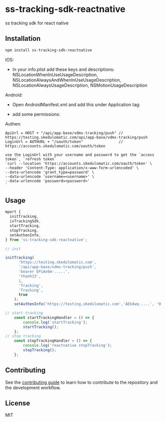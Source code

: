 # ss-tracking-sdk-reactnative

ss tracking sdk for react native

## Installation

```sh
npm install ss-tracking-sdk-reactnative
```

IOS:

- In your info.plist add these keys and descriptions: NSLocationWhenInUseUsageDescription, NSLocationAlwaysAndWhenInUseUsageDescription, NSLocationAlwaysUsageDescription, NSMotionUsageDescription

Android:
- Open AndroidManifest.xml and add this under Application tag:

  <service android:name="com.sovereign.trackingsdk.TrackingService"
       android:foregroundServiceType="location"/>
  <service android:name="com.sovereign.trackingsdk.ARIntentService"/>

- add some permissions:

   <uses-permission android:name="android.permission.ACCESS_COARSE_LOCATION" />
   <uses-permission android:name="android.permission.ACCESS_FINE_LOCATION" />
   <uses-permission android:name="android.permission.INTERNET" />
   <uses-permission android:name="android.permission.ACCESS_NETWORK_STATE" />
   <uses-permission android:name="android.permission.ACCESS_BACKGROUND_LOCATION" />
   <uses-permission android:name="android.permission.FOREGROUND_SERVICE" />
   <uses-permission android:name="android.permission.REQUEST_IGNORE_BATTERY_OPTIMIZATIONS" />
   <uses-permission android:name="com.google.android.gms.permission.ACTIVITY_RECOGNITION" />
   <uses-permission android:name="android.permission.ACTIVITY_RECOGNITION" />

Authen:

    ApiUrl = HOST + "/api/app-base/vdms-tracking/push" // https://testing.skedulomatic.com/api/app-base/vdms-tracking/push
    LoginUrl = AUTHURL + "/oauth/token"                // https://accounts.skedulomatic.com/oauth/token

    use the LoginUrl with your username and password to get the `access token`, `refresh token`
    `curl --location 'https://accounts.skedulomatic.com/oauth/token' \
    --header 'Content-Type: application/x-www-form-urlencoded' \
    --data-urlencode 'grant_type=password' \
    --data-urlencode 'username=<username>' \
    --data-urlencode 'password=<password>'
    `

## Usage

```js
mport {
  initTracking,
  isTrackingSdk,
  startTracking,
  stopTracking,
  setAuthenInfo,
} from 'ss-tracking-sdk-reactnative';

// init

initTracking(
      'https://testing.skedulomatic.com',
      '/api/app-base/vdms-tracking/push',
      'bearer EPiAx6m-.....',
      'thanh13',
      1,
      'Tracking',
      'Tracking',
      true
    );
    setAuthenInfo('https://testing.skedulomatic.com','AEkdwq-....', '0');

// start tracking
    const startTrackingHandler = () => {
        console.log('startTracking');
        startTracking();
    };
// stop tracking
    const stopTrackingHandler = () => {
        console.log('reactnative stopTracking');
        stopTracking();
    };
```

## Contributing

See the [contributing guide](CONTRIBUTING.md) to learn how to contribute to the repository and the development workflow.

## License

MIT
